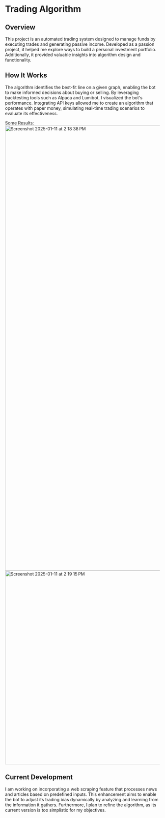 # Trading Algorithm

## Overview

This project is an automated trading system designed to manage funds by executing trades and generating passive income. Developed as a passion project, it helped me explore ways to build a personal investment portfolio. Additionally, it provided valuable insights into algorithm design and functionality.

## How It Works

The algorithm identifies the best-fit line on a given graph, enabling the bot to make informed decisions about buying or selling. By leveraging backtesting tools such as Alpaca and Lumibot, I visualized the bot's performance. Integrating API keys allowed me to create an algorithm that operates with paper money, simulating real-time trading scenarios to evaluate its effectiveness.

Some Results: <img width="1448" alt="Screenshot 2025-01-11 at 2 18 38 PM" src="https://github.com/user-attachments/assets/1110aaa6-6023-4955-9d04-31ec3c66b82f" />
<img width="630" alt="Screenshot 2025-01-11 at 2 19 15 PM" src="https://github.com/user-attachments/assets/20f9b354-8564-4cf2-8ea2-2a07d4922924" />


## Current Development

I am working on incorporating a web scraping feature that processes news and articles based on predefined inputs. This enhancement aims to enable the bot to adjust its trading bias dynamically by analyzing and learning from the information it gathers. Furthermore, I plan to refine the algorithm, as its current version is too simplistic for my objectives.
